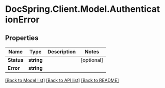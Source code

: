 # DocSpring.Client.Model.AuthenticationError
## Properties

Name | Type | Description | Notes
------------ | ------------- | ------------- | -------------
**Status** | **string** |  | [optional] 
**Error** | **string** |  | 

[[Back to Model list]](../README.md#documentation-for-models) [[Back to API list]](../README.md#documentation-for-api-endpoints) [[Back to README]](../README.md)

